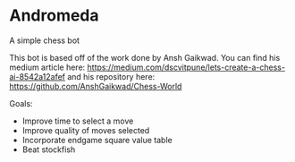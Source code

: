 # Andromeda
A simple chess bot

This bot is based off of the work done by Ansh Gaikwad. 
  You can find his medium article here: https://medium.com/dscvitpune/lets-create-a-chess-ai-8542a12afef
  and his repository here: https://github.com/AnshGaikwad/Chess-World
  
  
Goals:
 - Improve time to select a move
 - Improve quality of moves selected
 - Incorporate endgame square value table
 - Beat stockfish
